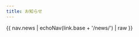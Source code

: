 ```yaml
---
title: お知らせ
---
```

<style>
h1 {
  color: white;
  display: block;
  height: 40px;
  line-height: 40px;
  text-align: center;
  width: 100%;
}
</style>

{{ nav.news | echoNav(link.base + '/news/') | raw }}
